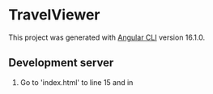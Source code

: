 # TravelViewer

This project was generated with [Angular CLI](https://github.com/angular/angular-cli) version 16.1.0.

## Development server

1) Go to 'index.html' to line 15 and in <script> section enter your APi key (you can get it here: https://developers.google.com/maps/documentation/javascript/get-api-key).
2) Run `ng serve` for a dev server. Navigate to `http://localhost:4200/`. The application will automatically reload if you change any of the source files.

## Code scaffolding

Run `ng generate component component-name` to generate a new component. You can also use `ng generate directive|pipe|service|class|guard|interface|enum|module`.

## Build

Run `ng build` to build the project. The build artifacts will be stored in the `dist/` directory.

## Further help

To get more help on the Angular CLI use `ng help` or go check out the [Angular CLI Overview and Command Reference](https://angular.io/cli) page.
